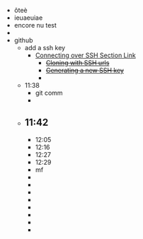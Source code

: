 - ôteè
- ieuaeuiae
- encore nu test
-
- github
	- add a ssh key
		- [Connecting over SSH Section Link ](https://docs.github.com/en/get-started/quickstart/set-up-git#connecting-over-ssh)
			- ~~[Cloning with SSH urls](https://docs.github.com/en/github/getting-started-with-github/about-remote-repositories/#cloning-with-ssh-urls)~~
			- ~~[Generating a new SSH key](https://docs.github.com/en/articles/generating-a-new-ssh-key-and-adding-it-to-the-ssh-agent)~~
			-
	- 11:38
		- git comm
		-
	- 11:42
		-
		- 12:05
		- 12:16
		- 12:27
		- 12:29
		- mf
		-
		-
		-
		-
		-
		-
		-
		-